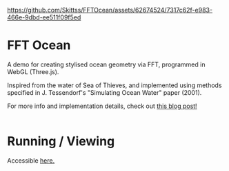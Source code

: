 https://github.com/Skittss/FFTOcean/assets/62674524/7317c62f-e983-466e-9dbd-ee511f09f5ed

# FFT Ocean
A demo for creating stylised ocean geometry via FFT, programmed in WebGL (Three.js).

Inspired from the water of Sea of Thieves, and implemented using methods specified in J. Tessendorf's "Simulating Ocean Water" paper (2001).

For more info and implementation details, check out [this blog post!](https://skittss.github.io/PortfolioWebsite/#/projects/FFTOcean)
<br/><br/>
# Running / Viewing
Accessible [here.](https://skittss.github.io/FFTOcean/)
<br/><br/>
